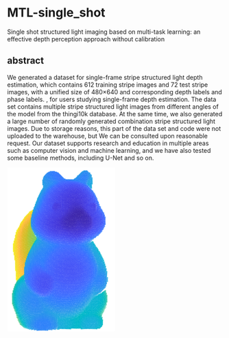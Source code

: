 # MTL-single_shot
Single shot structured light imaging based on multi-task learning: an effective depth perception approach without calibration
## abstract
We generated a dataset for single-frame stripe structured light depth estimation, which contains 612 training stripe images and 72 test stripe images, with a unified size of 480×640 and corresponding depth labels and phase labels. , for users studying single-frame depth estimation. The data set contains multiple stripe structured light images from different angles of the model from the thingi10k database. At the same time, we also generated a large number of randomly generated combination stripe structured light images. Due to storage reasons, this part of the data set and code were not uploaded to the warehouse, but We can be consulted upon reasonable request. Our dataset supports research and education in multiple areas such as computer vision and machine learning, and we have also tested some baseline methods, including U-Net and so on.

![image](https://github.com/KLIVIS/MTL-single_shot/blob/main/readme/figure.png)
